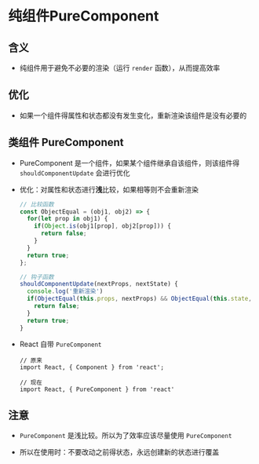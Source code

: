 # 纯组件PureComponent

## 含义

  - 纯组件用于避免不必要的渲染（运行 `render` 函数），从而提高效率

## 优化

  - 如果一个组件得属性和状态都没有发生变化，重新渲染该组件是没有必要的

## 类组件 PureComponent

  - PureComponent 是一个组件，如果某个组件继承自该组件，则该组件得 `shouldComponentUpdate` 会进行优化

  - 优化：对属性和状态进行**浅**比较，如果相等则不会重新渲染

    ```javascript
    // 比较函数
    const ObjectEqual = (obj1, obj2) => {
      for(let prop in obj1) {
        if(Object.is(obj1[prop], obj2[prop])) {
          return false;
        }
      }
      return true;
    };

    // 钩子函数
    shouldComponentUpdate(nextProps, nextState) {
      console.log('重新渲染')
      if(ObjectEqual(this.props, nextProps) && ObjectEqual(this.state, nextState)) {
        return false;
      }
      return true;
    }
    ```

  - React 自带 `PureComponent`

    ```react&#x20;jsx
    // 原来
    import React, { Component } from 'react';

    // 现在
    import React, { PureComponent } from 'react'
    ```

## 注意

  - `PureComponent` 是浅比较。所以为了效率应该尽量使用 `PureComponent`

  - 所以在使用时：不要改动之前得状态，永远创建新的状态进行覆盖
